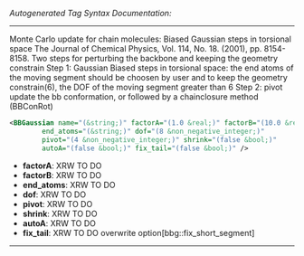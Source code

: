 <!-- THIS IS AN AUTOGENERATED FILE: Don't edit it directly, instead change the schema definition in the code itself. -->

_Autogenerated Tag Syntax Documentation:_

---
Monte Carlo update for chain molecules: Biased Gaussian steps in torsional space The Journal of Chemical Physics, Vol. 114, No. 18. (2001), pp. 8154-8158. Two steps for perturbing the backbone and keeping the geometry constrain Step 1: Gaussian Biased steps in torsional space: the end atoms of the moving segment should be choosen by user and to keep the geometry constrain(6), the DOF of the moving segment greater than 6 Step 2: pivot update the bb conformation, or followed by a chainclosure method (BBConRot)

```xml
<BBGaussian name="(&string;)" factorA="(1.0 &real;)" factorB="(10.0 &real;)"
        end_atoms="(&string;)" dof="(8 &non_negative_integer;)"
        pivot="(4 &non_negative_integer;)" shrink="(false &bool;)"
        autoA="(false &bool;)" fix_tail="(false &bool;)" />
```

-   **factorA**: XRW TO DO
-   **factorB**: XRW TO DO
-   **end_atoms**: XRW TO DO
-   **dof**: XRW TO DO
-   **pivot**: XRW TO DO
-   **shrink**: XRW TO DO
-   **autoA**: XRW TO DO
-   **fix_tail**: XRW TO DO overwrite option[bbg::fix_short_segment]

---

